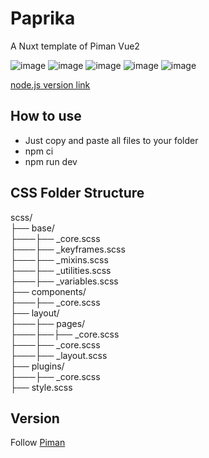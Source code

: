# Paprika

A Nuxt template of Piman Vue2  

![image](https://badgen.net/badge/vue/2.x/green) ![image](https://badgen.net/badge/Nuxt/2.x/green) ![image](https://badgen.net/badge/Piman/1.x/green)  ![image](https://badgen.net/badge/nodejs/v18/red) ![image](https://badgen.net/badge/license/Apache-2.0/orange)

[node.js version link](https://nodejs.org/zh-tw/download/releases/)

## How to use

- Just copy and paste all files to your folder
- npm ci  
- npm run dev  


## CSS Folder Structure

scss/  
├── base/  
├───├── \_core.scss  
├───├── \_keyframes.scss  
├───├── \_mixins.scss  
├───├── \_utilities.scss   
├───├── \_variables.scss  
├── components/  
├───├── \_core.scss  
├── layout/  
├───├── pages/  
├───├──├── \_core.scss  
├───├── \_core.scss  
├───├── \_layout.scss  
├── plugins/  
├───├── \_core.scss  
├── style.scss


## Version

Follow [Piman](https://github.com/ya-sai/piman)
